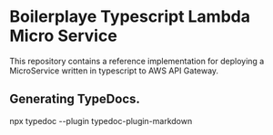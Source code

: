 # Boilerplaye Typescript Lambda Micro Service

This repository contains a reference implementation for deploying a MicroService written in typescript to AWS API Gateway.

## Generating TypeDocs.

npx typedoc --plugin typedoc-plugin-markdown
